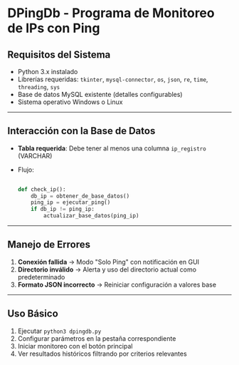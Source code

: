 # DPingDb - Programa de Monitoreo de IPs con Ping

## Requisitos del Sistema

- Python 3.x instalado
- Librerías requeridas: `tkinter`, `mysql-connector`, `os`, `json`, `re`, `time`, `threading`, `sys`
- Base de datos MySQL existente (detalles configurables)
- Sistema operativo Windows o Linux

---
## Interacción con la Base de Datos

- **Tabla requerida**: Debe tener al menos una columna `ip_registro` (VARCHAR)

- Flujo:

   ```python
     
   def check_ip():
       db_ip = obtener_de_base_datos()
       ping_ip = ejecutar_ping()
       if db_ip != ping_ip:
           actualizar_base_datos(ping_ip)
   ```

---

## Manejo de Errores

1. **Conexión fallida** → Modo "Solo Ping" con notificación en GUI
2. **Directorio inválido** → Alerta y uso del directorio actual como predeterminado
3. **Formato JSON incorrecto** → Reiniciar configuración a valores base

---

## Uso Básico

1. Ejecutar `python3 dpingdb.py`
2. Configurar parámetros en la pestaña correspondiente
3. Iniciar monitoreo con el botón principal
4. Ver resultados históricos filtrando por criterios relevantes
